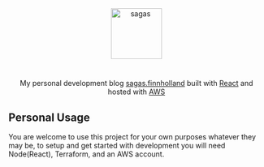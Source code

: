 <div align="center" style="border-radius:20">
  <img width="100" alt="sagas" src="https://github.com/finnholland/sagas/assets/65142636/9f659aff-caf1-42a2-8d86-e9e8e26f3244">
</div>
<h1 align="center"></h1>

<p align="center">
  My personal development blog <a href="https://sagas.finnholland.dev" target="_blank">sagas.finnholland</a> built with <a href="https://react.dev/" target="_blank">React</a> and hosted with <a href="https://aws.amazon.com/" target="_blank">AWS</a>
</p>

## Personal Usage
You are welcome to use this project for your own purposes whatever they may be, to setup and get started with development you will need Node(React), Terraform, and an AWS account.

